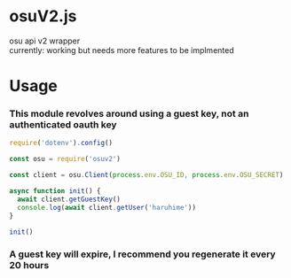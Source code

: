 # osuV2.js
osu api v2 wrapper  
currently: working but needs more features to be implmented
  
# Usage    
### This module revolves around using a guest key, not an authenticated oauth key

```js
require('dotenv').config()

const osu = require('osuv2')

const client = osu.Client(process.env.OSU_ID, process.env.OSU_SECRET)

async function init() {
  await client.getGuestKey()
  console.log(await client.getUser('haruhime'))
}

init()
```
    
 ### A guest key will expire, I recommend you regenerate it every 20 hours
